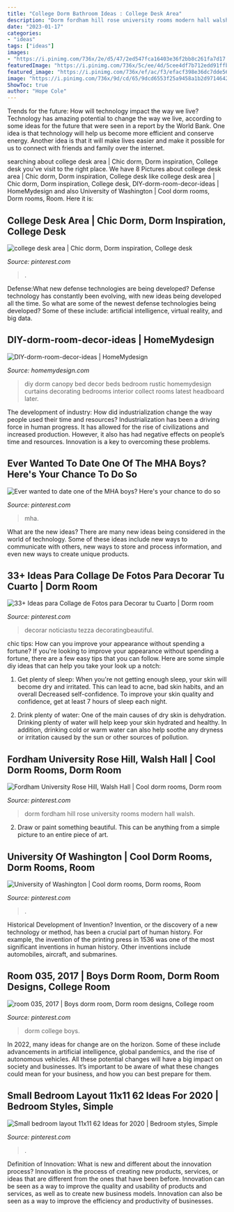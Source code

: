```yaml
---
title: "College Dorm Bathroom Ideas : College Desk Area"
description: "Dorm fordham hill rose university rooms modern hall walsh"
date: "2023-01-17"
categories:
- "ideas"
tags: ["ideas"]
images:
- "https://i.pinimg.com/736x/2e/d5/47/2ed547fca16403e36f2bb8c261fa7d17.jpg"
featuredImage: "https://i.pinimg.com/736x/5c/ee/4d/5cee4df7b712edd91ffb8f8c9a90ae77.jpg"
featured_image: "https://i.pinimg.com/736x/ef/ac/f3/efacf398e36dc7dde56244555b1aa757.jpg"
image: "https://i.pinimg.com/736x/9d/cd/65/9dcd6553f25a9458a1b2d9714642b330.jpg"
ShowToc: true
author: "Hope Cole"
---
```



Trends for the future: How will technology impact the way we live?
Technology has amazing potential to change the way we live, according to some ideas for the future that were seen in a report by the World Bank. One idea is that technology will help us become more efficient and conserve energy. Another idea is that it will make lives easier and make it possible for us to connect with friends and family over the internet.

	

		
searching about college desk area | Chic dorm, Dorm inspiration, College desk you've visit to the right place. We have 8 Pictures about college desk area | Chic dorm, Dorm inspiration, College desk like college desk area | Chic dorm, Dorm inspiration, College desk, DIY-dorm-room-decor-ideas | HomeMydesign and also University of Washington | Cool dorm rooms, Dorm rooms, Room. Here it is:
		
    
## College Desk Area | Chic Dorm, Dorm Inspiration, College Desk

<img loading=lazy src="https://i.pinimg.com/736x/9d/cd/65/9dcd6553f25a9458a1b2d9714642b330.jpg" onerror="this.onerror=null;this.src='https://tse1.mm.bing.net/th?id=OIP.nNegYebyCD5ZvxC8CDYPAAHaJ3&amp;pid=15.1';" alt="college desk area | Chic dorm, Dorm inspiration, College desk">

_Source: pinterest.com_

>. 

	

Defense:What new defense technologies are being developed?
Defense technology has constantly been evolving, with new ideas being developed all the time. So what are some of the newest defense technologies being developed? Some of these include: artificial intelligence, virtual reality, and big data.

    
## DIY-dorm-room-decor-ideas | HomeMydesign

<img loading=lazy src="https://homemydesign.com/wp-content/uploads/2015/03/DIY-dorm-room-decor-ideas.jpg" onerror="this.onerror=null;this.src='https://tse2.mm.bing.net/th?id=OIP.mgWVm2yfsVedJ5KkyFV-5gHaJ4&amp;pid=15.1';" alt="DIY-dorm-room-decor-ideas | HomeMydesign">

_Source: homemydesign.com_

>diy dorm canopy bed decor beds bedroom rustic homemydesign curtains decorating bedrooms interior collect rooms latest headboard later. 

	

The development of industry: How did industrialization change the way people used their time and resources?
Industrialization has been a driving force in human progress. It has allowed for the rise of civilizations and increased production. However, it also has had negative effects on people’s time and resources. Innovation is a key to overcoming these problems.

    
## Ever Wanted To Date One Of The MHA Boys? Here&#039;s Your Chance To Do So

<img loading=lazy src="https://i.pinimg.com/736x/95/d4/07/95d407893d8da03cbed2480441176583.jpg" onerror="this.onerror=null;this.src='https://tse1.mm.bing.net/th?id=OIP.On9b-TBe4CjX4DimF5kKxgHaJ3&amp;pid=15.1';" alt="Ever wanted to date one of the MHA boys? Here&#039;s your chance to do so">

_Source: pinterest.com_

>mha. 

	

What are the new ideas?
There are many new ideas being considered in the world of technology. Some of these ideas include new ways to communicate with others, new ways to store and process information, and even new ways to create unique products.

    
## 33+ Ideas Para Collage De Fotos Para Decorar Tu Cuarto | Dorm Room

<img loading=lazy src="https://i.pinimg.com/736x/68/68/fc/6868fcb7f8539715c93f2a46df322758.jpg" onerror="this.onerror=null;this.src='https://tse1.mm.bing.net/th?id=OIP.xXX0EW7GREzoU7X_2N8sHgHaKE&amp;pid=15.1';" alt="33+ Ideas para Collage de Fotos para Decorar tu Cuarto | Dorm room">

_Source: pinterest.com_

>decorar noticiastu tezza decoratingbeautiful. 

	

chic tips: How can you improve your appearance without spending a fortune?
If you're looking to improve your appearance without spending a fortune, there are a few easy tips that you can follow. Here are some simple diy ideas that can help you take your look up a notch:
1. Get plenty of sleep: When you're not getting enough sleep, your skin will become dry and irritated. This can lead to acne, bad skin habits, and an overall Decreased self-confidence. To improve your skin quality and confidence, get at least 7 hours of sleep each night.

2. Drink plenty of water: One of the main causes of dry skin is dehydration. Drinking plenty of water will help keep your skin hydrated and healthy. In addition, drinking cold or warm water can also help soothe any dryness or irritation caused by the sun or other sources of pollution.


    
## Fordham University Rose Hill, Walsh Hall | Cool Dorm Rooms, Dorm Room

<img loading=lazy src="https://i.pinimg.com/736x/ef/ac/f3/efacf398e36dc7dde56244555b1aa757.jpg" onerror="this.onerror=null;this.src='https://tse4.mm.bing.net/th?id=OIP.sfEu2xPSZybKgjU9jG7oHgHaJ3&amp;pid=15.1';" alt="Fordham University Rose Hill, Walsh Hall | Cool dorm rooms, Dorm room">

_Source: pinterest.com_

>dorm fordham hill rose university rooms modern hall walsh. 

	

2. Draw or paint something beautiful. This can be anything from a simple picture to an entire piece of art.

    
## University Of Washington | Cool Dorm Rooms, Dorm Rooms, Room

<img loading=lazy src="https://i.pinimg.com/736x/5c/ee/4d/5cee4df7b712edd91ffb8f8c9a90ae77.jpg" onerror="this.onerror=null;this.src='https://tse1.mm.bing.net/th?id=OIP.nkpn8tKpUoFEJ24LDU4cTQHaE8&amp;pid=15.1';" alt="University of Washington | Cool dorm rooms, Dorm rooms, Room">

_Source: pinterest.com_

>. 

	

Historical Development of Invention?
Invention, or the discovery of a new technology or method, has been a crucial part of human history. For example, the invention of the printing press in 1536 was one of the most significant inventions in human history. Other inventions include automobiles, aircraft, and submarines.

    
## Room 035, 2017 | Boys Dorm Room, Dorm Room Designs, College Room

<img loading=lazy src="https://i.pinimg.com/736x/73/ea/d9/73ead9b5c8e0929bdc1cf4e614807efa.jpg" onerror="this.onerror=null;this.src='https://tse1.mm.bing.net/th?id=OIP.vD4HHIYm0IxzZGX6HJptewDYEg&amp;pid=15.1';" alt="room 035, 2017 | Boys dorm room, Dorm room designs, College room">

_Source: pinterest.com_

>dorm college boys. 

	

In 2022, many ideas for change are on the horizon. Some of these include advancements in artificial intelligence, global pandemics, and the rise of autonomous vehicles. All these potential changes will have a big impact on society and businesses. It’s important to be aware of what these changes could mean for your business, and how you can best prepare for them.

    
## Small Bedroom Layout 11x11 62 Ideas For 2020 | Bedroom Styles, Simple

<img loading=lazy src="https://i.pinimg.com/736x/2e/d5/47/2ed547fca16403e36f2bb8c261fa7d17.jpg" onerror="this.onerror=null;this.src='https://tse2.mm.bing.net/th?id=OIP.8_oBoujohW1S8LS8BrFC7AAAAA&amp;pid=15.1';" alt="Small bedroom layout 11x11 62 Ideas for 2020 | Bedroom styles, Simple">

_Source: pinterest.com_

>. 

	

Definition of Innovation: What is new and different about the innovation process?
Innovation is the process of creating new products, services, or ideas that are different from the ones that have been before. Innovation can be seen as a way to improve the quality and usability of products and services, as well as to create new business models. Innovation can also be seen as a way to improve the efficiency and productivity of businesses.

